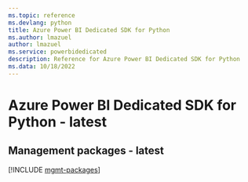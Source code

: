 ```yaml
---
ms.topic: reference
ms.devlang: python
title: Azure Power BI Dedicated SDK for Python
ms.author: lmazuel
author: lmazuel
ms.service: powerbidedicated
description: Reference for Azure Power BI Dedicated SDK for Python
ms.data: 10/18/2022
---
```

# Azure Power BI Dedicated SDK for Python - latest

## Management packages - latest
[!INCLUDE [mgmt-packages](power-bi-dedicated-mgmt-index.md)]